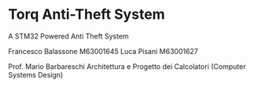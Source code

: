 # Torq Anti-Theft System
A STM32 Powered Anti Theft System

Francesco Balassone M63001645
Luca Pisani M63001627

Prof. Mario Barbareschi
Architettura e Progetto dei Calcolatori (Computer Systems Design)

